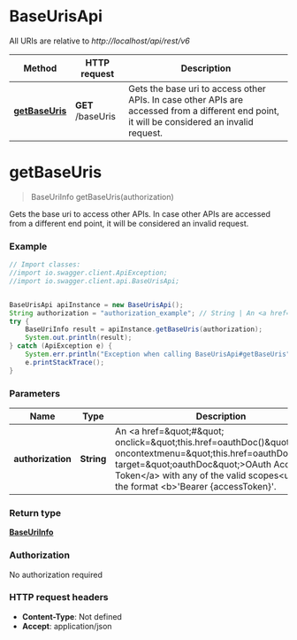 # BaseUrisApi

All URIs are relative to *http://localhost/api/rest/v6*

Method | HTTP request | Description
------------- | ------------- | -------------
[**getBaseUris**](BaseUrisApi.md#getBaseUris) | **GET** /baseUris | Gets the base uri to access other APIs. In case other APIs are accessed from a different end point, it will be considered an invalid request.


<a name="getBaseUris"></a>
# **getBaseUris**
> BaseUriInfo getBaseUris(authorization)

Gets the base uri to access other APIs. In case other APIs are accessed from a different end point, it will be considered an invalid request.

### Example
```java
// Import classes:
//import io.swagger.client.ApiException;
//import io.swagger.client.api.BaseUrisApi;


BaseUrisApi apiInstance = new BaseUrisApi();
String authorization = "authorization_example"; // String | An <a href=\"#\" onclick=\"this.href=oauthDoc()\" oncontextmenu=\"this.href=oauthDoc()\" target=\"oauthDoc\">OAuth Access Token</a> with any of the valid scopes<ul></ul>in the format <b>'Bearer {accessToken}'.
try {
    BaseUriInfo result = apiInstance.getBaseUris(authorization);
    System.out.println(result);
} catch (ApiException e) {
    System.err.println("Exception when calling BaseUrisApi#getBaseUris");
    e.printStackTrace();
}
```

### Parameters

Name | Type | Description  | Notes
------------- | ------------- | ------------- | -------------
 **authorization** | **String**| An &lt;a href&#x3D;\&quot;#\&quot; onclick&#x3D;\&quot;this.href&#x3D;oauthDoc()\&quot; oncontextmenu&#x3D;\&quot;this.href&#x3D;oauthDoc()\&quot; target&#x3D;\&quot;oauthDoc\&quot;&gt;OAuth Access Token&lt;/a&gt; with any of the valid scopes&lt;ul&gt;&lt;/ul&gt;in the format &lt;b&gt;&#39;Bearer {accessToken}&#39;. |

### Return type

[**BaseUriInfo**](BaseUriInfo.md)

### Authorization

No authorization required

### HTTP request headers

 - **Content-Type**: Not defined
 - **Accept**: application/json


